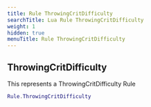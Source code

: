 ```yaml
---
title: Rule ThrowingCritDifficulty
searchTitle: Lua Rule ThrowingCritDifficulty
weight: 1
hidden: true
menuTitle: Rule ThrowingCritDifficulty
---
```

## ThrowingCritDifficulty

This represents a ThrowingCritDifficulty Rule
```lua
Rule.ThrowingCritDifficulty
```
